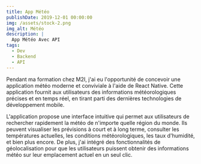 ```yaml
---
title: App Météo
publishDate: 2019-12-01 00:00:00
img: /assets/stock-2.png
img_alt: Météo
description: |
  App Météo Avec API
tags:
  - Dev
  - Backend
  - API
---
```


Pendant ma formation chez M2I, j'ai eu l'opportunité de concevoir une application météo moderne et conviviale à l'aide de React Native. Cette application fournit aux utilisateurs des informations météorologiques précises et en temps réel, en tirant parti des dernières technologies de développement mobile.

L'application propose une interface intuitive qui permet aux utilisateurs de rechercher rapidement la météo de n'importe quelle région du monde. Ils peuvent visualiser les prévisions à court et à long terme, consulter les températures actuelles, les conditions météorologiques, les taux d'humidité, et bien plus encore. De plus, j'ai intégré des fonctionnalités de géolocalisation pour que les utilisateurs puissent obtenir des informations météo sur leur emplacement actuel en un seul clic.
